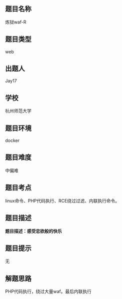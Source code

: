 ## 题目名称

炼狱waf-R

## 题目类型

web

## 出题人

Jay17

## 学校

杭州师范大学

## 题目环境

docker

## 题目难度

中偏难

## 题目考点

linux命令、PHP代码执行、RCE绕过过滤、内联执行命令。

## 题目描述

**题目描述：感受恋欲般的快乐**

## 题目提示

无

## 解题思路

PHP代码执行，绕过大量waf。最后内联执行